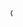 <HTML>
<HEAD>
<TITLE>Portada</TITLE>
</HEAD>

<BODY>
  <MARQUEE>CENTRO DE ESTUDIOS DE BACHILLERATO CEB 5/11<MARQUEE>
<CENTER><H1>Paginas web</H1></CENTER>
<HR>
<P>Centro de estudio de bachillerato ceb 511
<p>Yazmin Alexandra Flores Cedillo
  <P>Ismael sanchez ruiz</P>
  <p>Ximena jocelyn lopez lopes </p>
<p>Ramiro Reyna Torres
<p>602
</BODY>
</HTML>
</HEAD>
<BODY>
<IMG SRC="https://www.google.com/url?sa=i&url=https%3A%2F%2Fwww.facebook.com%2Fp%2FCeb-Cedral-100063674742345%2F&psig=AOvVaw33LK3cyJa8_G6WOTXSal15&ust=1747443900459000&source=images&cd=vfe&opi=89978449&ved=0CBEQjRxqFwoTCID585fZpo0DFQAAAAAdAAAAABAE">
<a href="">enlace</a>
<a href="">enlace</a>
<a href="">enlace</a>
<a href="">enlace</a>
<a href="">enlace</a>
</BODY>
</HTML>
